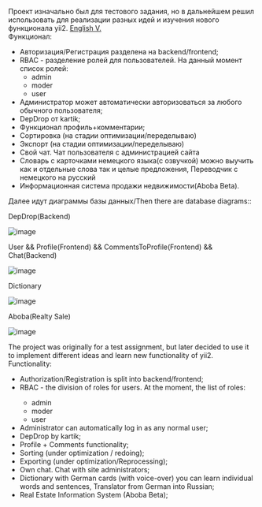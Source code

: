 Проект изначально был для тестового задания, но в дальнейшем решил использовать для реализации разных идей и изучения нового функционала yii2. <a href="#english"> English V.</a> <br>
Функционал:
* Авторизация/Регистрация разделена на backend/frontend;
* RBAC - разделение ролей для пользователей. На данный момент список ролей:
  * admin
  * moder
  * user
* Администратор может автоматически авторизоваться за любого обычного пользователя;
* DepDrop от kartik;
* Функционал профиль+комментарии;
* Сортировка (на стадии оптимизации/переделываю)
* Экспорт (на стадии оптимизации/переделываю)
* Свой чат. Чат пользователя с администрацией сайта
* Словарь с карточками немецкого языка(с озвучкой) можно выучить как и отдельные слова так и целые предложения, Переводчик с немецкого на русский
* Информационная система продажи недвижимости(Aboba Beta).

Далее идут диаграммы базы данных/Then there are database diagrams::

DepDrop(Backend)


![image](https://user-images.githubusercontent.com/74964601/185903247-0b274990-af56-40ad-b343-da0a3ab88ebd.png)



User && Profile(Frontend) && CommentsToProfile(Frontend) && Chat(Backend)


![image](https://user-images.githubusercontent.com/74964601/203968176-20f759ef-4baf-4711-babe-049fd201724a.png)

Dictionary

![image](https://user-images.githubusercontent.com/74964601/210761823-e9f51229-bfb1-47e1-ba98-9ce7fb27a4dc.png)

Aboba(Realty Sale)

![image](https://user-images.githubusercontent.com/74964601/210760349-7f4b18d6-5a57-4de6-a3bf-a4f16880785f.png)


<div id="english">The project was originally for a test assignment, but later decided to use it to implement different ideas and learn new functionality of yii2.</div>
Functionality:
<ul>
 <li>Authorization/Registration is split into backend/frontend;</li>
 <li>RBAC - the division of roles for users. At the moment, the list of roles: </li>
 <ul>
  <li>admin</li>
  <li>moder</li>
  <li>user</li>
</ul>
 <li>Administrator can automatically log in as any normal user;</li>
 <li>DepDrop by kartik;</li>
 <li>Profile + Comments functionality;</li>
 <li>Sorting (under optimization / redoing);</li>
 <li>Exporting (under optimization/Reprocessing);</li>
 <li>Own chat. Chat with site administrators;</li>
 <li>Dictionary with German cards (with voice-over) you can learn individual words and sentences, Translator from German into Russian;</li>
 <li>Real Estate Information System (Aboba Beta);</li>

